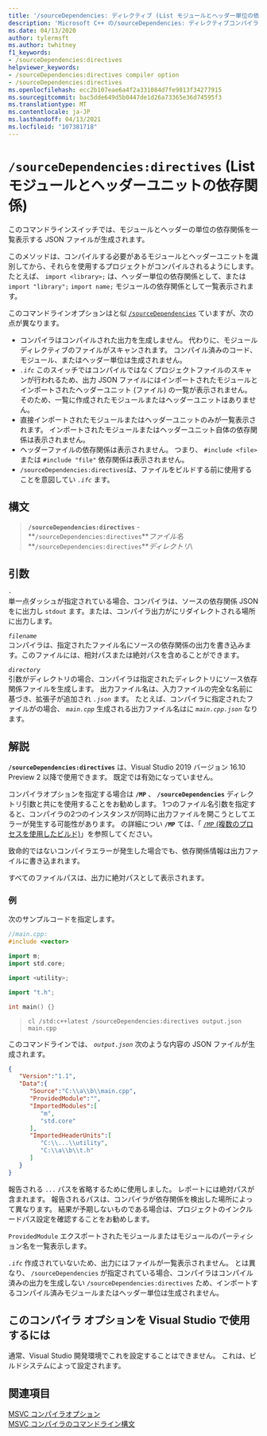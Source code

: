 ```yaml
---
title: '/sourceDependencies: ディレクティブ (List モジュールとヘッダー単位の依存関係)'
description: 'Microsoft C++ の/sourceDependencies: ディレクティブコンパイラオプションのリファレンスガイド。'
ms.date: 04/13/2020
author: tylermsft
ms.author: twhitney
f1_keywords:
- /sourceDependencies:directives
helpviewer_keywords:
- /sourceDependencies:directives compiler option
- /sourceDependencies:directives
ms.openlocfilehash: ecc2b107eae6a4f2a331084d7fe9813f34277915
ms.sourcegitcommit: bac5dde649d5b0447de1d26a73365e36d74595f3
ms.translationtype: MT
ms.contentlocale: ja-JP
ms.lasthandoff: 04/13/2021
ms.locfileid: "107381718"
---
```

# <a name="sourcedependenciesdirectives-list-module-and-header-unit-dependencies"></a>`/sourceDependencies:directives` (List モジュールとヘッダーユニットの依存関係)

このコマンドラインスイッチでは、モジュールとヘッダーの単位の依存関係を一覧表示する JSON ファイルが生成されます。

このメソッドは、コンパイルする必要があるモジュールとヘッダーユニットを識別してから、それらを使用するプロジェクトがコンパイルされるようにします。 たとえば、 `import <library>;` は、ヘッダー単位の依存関係として、または `import "library";` `import name;` モジュールの依存関係として一覧表示されます。

このコマンドラインオプションはと似 [`/sourceDependencies`](sourcedependencies.md) ていますが、次の点が異なります。

- コンパイラはコンパイルされた出力を生成しません。 代わりに、モジュールディレクティブのファイルがスキャンされます。 コンパイル済みのコード、モジュール、またはヘッダー単位は生成されません。
- *`.ifc`* このスイッチではコンパイルではなくプロジェクトファイルのスキャンが行われるため、出力 JSON ファイルにはインポートされたモジュールとインポートされたヘッダーユニット (ファイル) の一覧が表示されません。 そのため、一覧に作成されたモジュールまたはヘッダーユニットはありません。
- 直接インポートされたモジュールまたはヘッダーユニットのみが一覧表示されます。 インポートされたモジュールまたはヘッダーユニット自体の依存関係は表示されません。
- ヘッダーファイルの依存関係は表示されません。 つまり、 `#include <file>` または `#include "file"` 依存関係は表示されません。
- `/sourceDependencies:directives`は、ファイルをビルドする前に使用することを意図してい *`.ifc`* ます。

## <a name="syntax"></a>構文

> **`/sourceDependencies:directives`** -\
> **`/sourceDependencies:directives`***ファイル名*\
> **`/sourceDependencies:directives`***ディレクトリ*\

## <a name="arguments"></a>引数

*`-`*\
単一点ダッシュが指定されている場合、コンパイラは、ソースの依存関係 JSON をに出力し `stdout` ます。または、コンパイラ出力がにリダイレクトされる場所に出力します。

*`filename`*\
コンパイラは、指定されたファイル名にソースの依存関係の出力を書き込みます。このファイルには、相対パスまたは絶対パスを含めることができます。

*`directory`*\
引数がディレクトリの場合、コンパイラは指定されたディレクトリにソース依存関係ファイルを生成します。 出力ファイル名は、入力ファイルの完全な名前に基づき、拡張子が追加され *`.json`* ます。 たとえば、コンパイラに指定されたファイルがの場合、 *`main.cpp`* 生成される出力ファイル名はに *`main.cpp.json`* なります。

## <a name="remarks"></a>解説

**`/sourceDependencies:directives`** は、Visual Studio 2019 バージョン 16.10 Preview 2 以降で使用できます。 既定では有効になっていません。

コンパイラオプションを指定する場合は **`/MP`** 、 **`/sourceDependencies`** ディレクトリ引数と共にを使用することをお勧めします。 1つのファイル名引数を指定すると、コンパイラの2つのインスタンスが同時に出力ファイルを開こうとしてエラーが発生する可能性があります。 の詳細につい **`/MP`** ては、「 [ `/MP` (複数のプロセスを使用したビルド)](mp-build-with-multiple-processes.md)」を参照してください。

致命的ではないコンパイラエラーが発生した場合でも、依存関係情報は出力ファイルに書き込まれます。

すべてのファイルパスは、出力に絶対パスとして表示されます。

### <a name="examples"></a>例

次のサンプルコードを指定します。

```cpp
//main.cpp:
#include <vector>

import m;
import std.core;

import <utility>;

import "t.h";

int main() {}
```

> `cl /std:c++latest /sourceDependencies:directives output.json main.cpp`

このコマンドラインでは、 *`output.json`* 次のような内容の JSON ファイルが生成されます。

```JSON
{
   "Version":"1.1",
   "Data":{
      "Source":"C:\\a\\b\\main.cpp",
      "ProvidedModule":"",
      "ImportedModules":[
         "m",
         "std.core"
      ],
      "ImportedHeaderUnits":[
         "C:\\...\\utility",
         "C:\\a\\b\\t.h"
      ]
   }
}
```

報告される `...` パスを省略するために使用しました。 レポートには絶対パスが含まれます。 報告されるパスは、コンパイラが依存関係を検出した場所によって異なります。 結果が予期しないものである場合は、プロジェクトのインクルードパス設定を確認することをお勧めします。

`ProvidedModule` エクスポートされたモジュールまたはモジュールのパーティション名を一覧表示します。

*`.ifc`* 作成されていないため、出力にはファイルが一覧表示されません。 とは異なり、 `/sourceDependencies` が指定されている場合、コンパイラはコンパイル済みの出力を生成しない `/sourceDependencies:directives` ため、インポートするコンパイル済みモジュールまたはヘッダー単位は生成されません。

## <a name="to-set-this-compiler-option-in-visual-studio"></a>このコンパイラ オプションを Visual Studio で使用するには

通常、Visual Studio 開発環境でこれを設定することはできません。 これは、ビルドシステムによって設定されます。

## <a name="see-also"></a>関連項目

[MSVC コンパイラオプション](compiler-options.md)\
[MSVC コンパイラのコマンドライン構文](compiler-command-line-syntax.md)